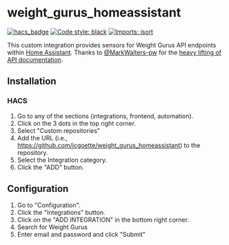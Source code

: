 # weight_gurus_homeassistant

[![hacs_badge](https://img.shields.io/badge/HACS-Custom-orange.svg)](https://github.com/custom-components/hacs)
[![Code style: black](https://img.shields.io/badge/code%20style-black-000000.svg)](https://github.com/psf/black)
[![Imports: isort](https://img.shields.io/badge/%20imports-isort-%231674b1?style=flat&labelColor=ef8336)](https://pycqa.github.io/isort/)

This custom integration provides sensors for Weight Gurus API endpoints within [Home Assistant](https://github.com/home-assistant/core). Thanks to [@MarkWalters-pw](https://github.com/MarkWalters-pw) for the [heavy lifting of API documentation](https://gist.github.com/MarkWalters-pw/08ea0e8737e3e4d11f70427ef8fdc7df).

## Installation

### HACS

1. Go to any of the sections (integrations, frontend, automation).
1. Click on the 3 dots in the top right corner.
1. Select "Custom repositories"
1. Add the URL (i.e., https://github.com/jcgoette/weight_gurus_homeassistant) to the repository.
1. Select the Integration category.
1. Click the "ADD" button.

## Configuration

1. Go to "Configuration".
1. Click the "Integrations" button.
1. Click on the "ADD INTEGRATION" in the bottom right corner.
1. Search for Weight Gurus
1. Enter email and password and click "Submit"
